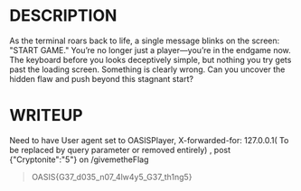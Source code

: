 # DESCRIPTION

As the terminal roars back to life, a single message blinks on the screen: "START GAME." You’re no longer just a player—you’re in the endgame now. The keyboard before you looks deceptively simple, but nothing you try gets past the loading screen. Something is clearly wrong. Can you uncover the hidden flaw and push beyond this stagnant start?

# WRITEUP

Need to have User agent set to OASISPlayer, X-forwarded-for: 127.0.0.1( To be replaced by query parameter or removed entirely) , post {"Cryptonite":"5"} on /givemetheFlag

>OASIS{G37_d035_n07_4lw4y5_G37_th1ng5}
